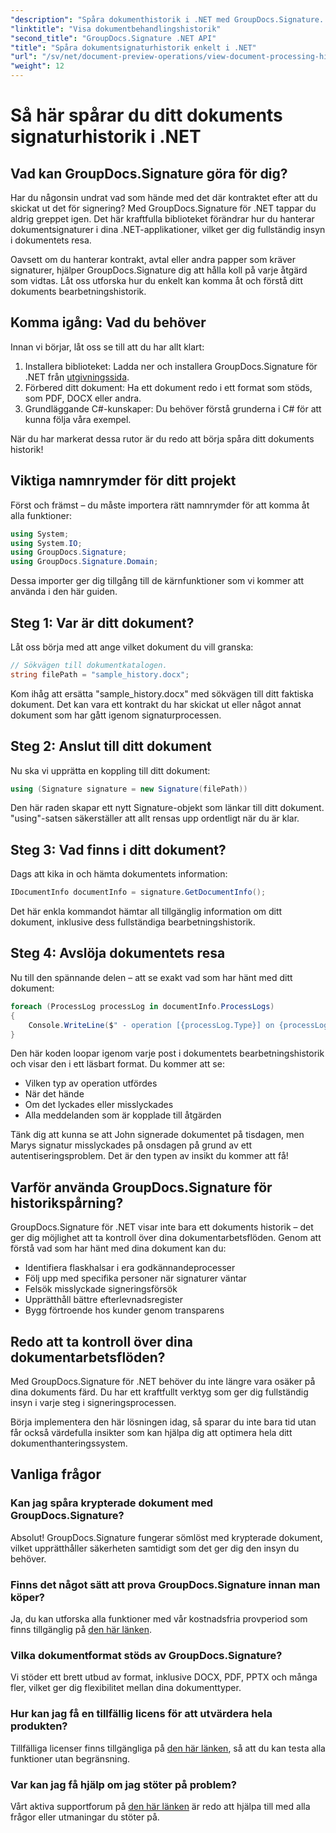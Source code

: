 ```yaml
---
"description": "Spåra dokumenthistorik i .NET med GroupDocs.Signature. Vår steg-för-steg-guide hjälper dig att övervaka signaturprocesser och optimera arbetsflödeshanteringen."
"linktitle": "Visa dokumentbehandlingshistorik"
"second_title": "GroupDocs.Signature .NET API"
"title": "Spåra dokumentsignaturhistorik enkelt i .NET"
"url": "/sv/net/document-preview-operations/view-document-processing-history/"
"weight": 12
---
```


# Så här spårar du ditt dokuments signaturhistorik i .NET

## Vad kan GroupDocs.Signature göra för dig?

Har du någonsin undrat vad som hände med det där kontraktet efter att du skickat ut det för signering? Med GroupDocs.Signature för .NET tappar du aldrig greppet igen. Det här kraftfulla biblioteket förändrar hur du hanterar dokumentsignaturer i dina .NET-applikationer, vilket ger dig fullständig insyn i dokumentets resa.

Oavsett om du hanterar kontrakt, avtal eller andra papper som kräver signaturer, hjälper GroupDocs.Signature dig att hålla koll på varje åtgärd som vidtas. Låt oss utforska hur du enkelt kan komma åt och förstå ditt dokuments bearbetningshistorik.

## Komma igång: Vad du behöver

Innan vi börjar, låt oss se till att du har allt klart:

1. Installera biblioteket: Ladda ner och installera GroupDocs.Signature för .NET från [utgivningssida](https://releases.groupdocs.com/signature/net/).
2. Förbered ditt dokument: Ha ett dokument redo i ett format som stöds, som PDF, DOCX eller andra.
3. Grundläggande C#-kunskaper: Du behöver förstå grunderna i C# för att kunna följa våra exempel.

När du har markerat dessa rutor är du redo att börja spåra ditt dokuments historik!

## Viktiga namnrymder för ditt projekt

Först och främst – du måste importera rätt namnrymder för att komma åt alla funktioner:

```csharp
using System;
using System.IO;
using GroupDocs.Signature;
using GroupDocs.Signature.Domain;
```

Dessa importer ger dig tillgång till de kärnfunktioner som vi kommer att använda i den här guiden.

## Steg 1: Var är ditt dokument?

Låt oss börja med att ange vilket dokument du vill granska:

```csharp
// Sökvägen till dokumentkatalogen.
string filePath = "sample_history.docx";
```

Kom ihåg att ersätta "sample_history.docx" med sökvägen till ditt faktiska dokument. Det kan vara ett kontrakt du har skickat ut eller något annat dokument som har gått igenom signaturprocessen.

## Steg 2: Anslut till ditt dokument

Nu ska vi upprätta en koppling till ditt dokument:

```csharp
using (Signature signature = new Signature(filePath))
```

Den här raden skapar ett nytt Signature-objekt som länkar till ditt dokument. "using"-satsen säkerställer att allt rensas upp ordentligt när du är klar.

## Steg 3: Vad finns i ditt dokument?

Dags att kika in och hämta dokumentets information:

```csharp
IDocumentInfo documentInfo = signature.GetDocumentInfo();
```

Det här enkla kommandot hämtar all tillgänglig information om ditt dokument, inklusive dess fullständiga bearbetningshistorik.

## Steg 4: Avslöja dokumentets resa

Nu till den spännande delen – att se exakt vad som har hänt med ditt dokument:

```csharp
foreach (ProcessLog processLog in documentInfo.ProcessLogs)
{
    Console.WriteLine($" - operation [{processLog.Type}] on {processLog.Date.ToShortDateString()}. Succeeded/Failed {processLog.Succeeded}/{processLog.Failed}. Message: {processLog.Message}");
}
```

Den här koden loopar igenom varje post i dokumentets bearbetningshistorik och visar den i ett läsbart format. Du kommer att se:
- Vilken typ av operation utfördes
- När det hände
- Om det lyckades eller misslyckades
- Alla meddelanden som är kopplade till åtgärden

Tänk dig att kunna se att John signerade dokumentet på tisdagen, men Marys signatur misslyckades på onsdagen på grund av ett autentiseringsproblem. Det är den typen av insikt du kommer att få!

## Varför använda GroupDocs.Signature för historikspårning?

GroupDocs.Signature för .NET visar inte bara ett dokuments historik – det ger dig möjlighet att ta kontroll över dina dokumentarbetsflöden. Genom att förstå vad som har hänt med dina dokument kan du:

- Identifiera flaskhalsar i era godkännandeprocesser
- Följ upp med specifika personer när signaturer väntar
- Felsök misslyckade signeringsförsök
- Upprätthåll bättre efterlevnadsregister
- Bygg förtroende hos kunder genom transparens

## Redo att ta kontroll över dina dokumentarbetsflöden?

Med GroupDocs.Signature för .NET behöver du inte längre vara osäker på dina dokuments färd. Du har ett kraftfullt verktyg som ger dig fullständig insyn i varje steg i signeringsprocessen.

Börja implementera den här lösningen idag, så sparar du inte bara tid utan får också värdefulla insikter som kan hjälpa dig att optimera hela ditt dokumenthanteringssystem.

## Vanliga frågor

### Kan jag spåra krypterade dokument med GroupDocs.Signature?

Absolut! GroupDocs.Signature fungerar sömlöst med krypterade dokument, vilket upprätthåller säkerheten samtidigt som det ger dig den insyn du behöver.

### Finns det något sätt att prova GroupDocs.Signature innan man köper?

Ja, du kan utforska alla funktioner med vår kostnadsfria provperiod som finns tillgänglig på [den här länken](https://releases.groupdocs.com/).

### Vilka dokumentformat stöds av GroupDocs.Signature?

Vi stöder ett brett utbud av format, inklusive DOCX, PDF, PPTX och många fler, vilket ger dig flexibilitet mellan dina dokumenttyper.

### Hur kan jag få en tillfällig licens för att utvärdera hela produkten?

Tillfälliga licenser finns tillgängliga på [den här länken](https://purchase.groupdocs.com/temporary-license/), så att du kan testa alla funktioner utan begränsning.

### Var kan jag få hjälp om jag stöter på problem?

Vårt aktiva supportforum på [den här länken](https://forum.groupdocs.com/c/signature/13) är redo att hjälpa till med alla frågor eller utmaningar du stöter på.
